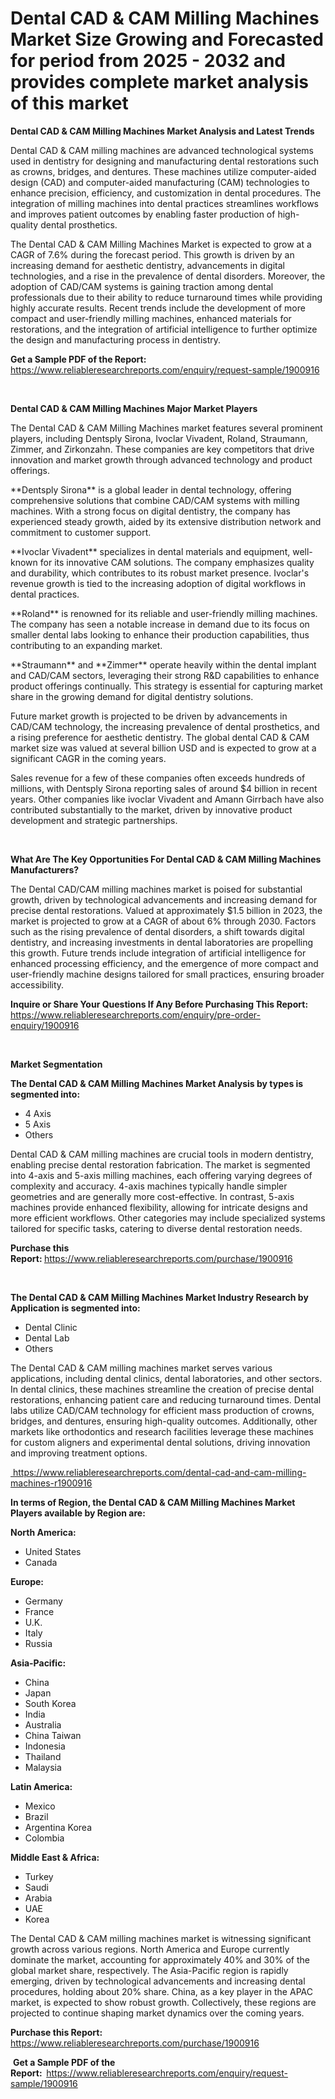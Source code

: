 <p><h1>Dental CAD & CAM Milling Machines Market Size Growing and Forecasted for period from 2025 - 2032 and provides complete market analysis of this market</h1></p><p><strong>Dental CAD & CAM Milling Machines Market Analysis and Latest Trends</strong></p>
<p><p>Dental CAD & CAM milling machines are advanced technological systems used in dentistry for designing and manufacturing dental restorations such as crowns, bridges, and dentures. These machines utilize computer-aided design (CAD) and computer-aided manufacturing (CAM) technologies to enhance precision, efficiency, and customization in dental procedures. The integration of milling machines into dental practices streamlines workflows and improves patient outcomes by enabling faster production of high-quality dental prosthetics.</p><p>The Dental CAD & CAM Milling Machines Market is expected to grow at a CAGR of 7.6% during the forecast period. This growth is driven by an increasing demand for aesthetic dentistry, advancements in digital technologies, and a rise in the prevalence of dental disorders. Moreover, the adoption of CAD/CAM systems is gaining traction among dental professionals due to their ability to reduce turnaround times while providing highly accurate results. Recent trends include the development of more compact and user-friendly milling machines, enhanced materials for restorations, and the integration of artificial intelligence to further optimize the design and manufacturing process in dentistry.</p></p>
<p><strong>Get a Sample PDF of the Report:&nbsp;</strong> <a href="https://www.reliableresearchreports.com/enquiry/request-sample/1900916?utm_campaign=2662&utm_medium=2&utm_source=Github&utm_content=ia&utm_term=16042025&utm_id=dental-cad-cam-milling-machines">https://www.reliableresearchreports.com/enquiry/request-sample/1900916</a></p>
<p>&nbsp;</p>
<p><strong>Dental CAD & CAM Milling Machines Major Market Players</strong></p>
<p><p>The Dental CAD & CAM Milling Machines market features several prominent players, including Dentsply Sirona, Ivoclar Vivadent, Roland, Straumann, Zimmer, and Zirkonzahn. These companies are key competitors that drive innovation and market growth through advanced technology and product offerings.</p><p>**Dentsply Sirona** is a global leader in dental technology, offering comprehensive solutions that combine CAD/CAM systems with milling machines. With a strong focus on digital dentistry, the company has experienced steady growth, aided by its extensive distribution network and commitment to customer support.</p><p>**Ivoclar Vivadent** specializes in dental materials and equipment, well-known for its innovative CAM solutions. The company emphasizes quality and durability, which contributes to its robust market presence. Ivoclar's revenue growth is tied to the increasing adoption of digital workflows in dental practices.</p><p>**Roland** is renowned for its reliable and user-friendly milling machines. The company has seen a notable increase in demand due to its focus on smaller dental labs looking to enhance their production capabilities, thus contributing to an expanding market.</p><p>**Straumann** and **Zimmer** operate heavily within the dental implant and CAD/CAM sectors, leveraging their strong R&D capabilities to enhance product offerings continually. This strategy is essential for capturing market share in the growing demand for digital dentistry solutions.</p><p>Future market growth is projected to be driven by advancements in CAD/CAM technology, the increasing prevalence of dental prosthetics, and a rising preference for aesthetic dentistry. The global dental CAD & CAM market size was valued at several billion USD and is expected to grow at a significant CAGR in the coming years.</p><p>Sales revenue for a few of these companies often exceeds hundreds of millions, with Dentsply Sirona reporting sales of around $4 billion in recent years. Other companies like ivoclar Vivadent and Amann Girrbach have also contributed substantially to the market, driven by innovative product development and strategic partnerships.</p></p>
<p>&nbsp;</p>
<p><strong>What Are The Key Opportunities For Dental CAD & CAM Milling Machines Manufacturers?</strong></p>
<p><p>The Dental CAD/CAM milling machines market is poised for substantial growth, driven by technological advancements and increasing demand for precise dental restorations. Valued at approximately $1.5 billion in 2023, the market is projected to grow at a CAGR of about 6% through 2030. Factors such as the rising prevalence of dental disorders, a shift towards digital dentistry, and increasing investments in dental laboratories are propelling this growth. Future trends include integration of artificial intelligence for enhanced processing efficiency, and the emergence of more compact and user-friendly machine designs tailored for small practices, ensuring broader accessibility.</p></p>
<p><strong>Inquire or Share Your Questions If Any Before Purchasing This Report:</strong> <a href="https://www.reliableresearchreports.com/enquiry/pre-order-enquiry/1900916?utm_campaign=2662&utm_medium=2&utm_source=Github&utm_content=ia&utm_term=16042025&utm_id=dental-cad-cam-milling-machines">https://www.reliableresearchreports.com/enquiry/pre-order-enquiry/1900916</a></p>
<p>&nbsp;</p>
<p><strong>Market Segmentation</strong></p>
<p><strong>The Dental CAD & CAM Milling Machines Market Analysis by types is segmented into:</strong></p>
<p><ul><li>4 Axis</li><li>5 Axis</li><li>Others</li></ul></p>
<p><p>Dental CAD & CAM milling machines are crucial tools in modern dentistry, enabling precise dental restoration fabrication. The market is segmented into 4-axis and 5-axis milling machines, each offering varying degrees of complexity and accuracy. 4-axis machines typically handle simpler geometries and are generally more cost-effective. In contrast, 5-axis machines provide enhanced flexibility, allowing for intricate designs and more efficient workflows. Other categories may include specialized systems tailored for specific tasks, catering to diverse dental restoration needs.</p></p>
<p><strong>Purchase this Report:&nbsp;</strong><a href="https://www.reliableresearchreports.com/purchase/1900916?utm_campaign=2662&utm_medium=2&utm_source=Github&utm_content=ia&utm_term=16042025&utm_id=dental-cad-cam-milling-machines">https://www.reliableresearchreports.com/purchase/1900916</a></p>
<p>&nbsp;</p>
<p><strong>The Dental CAD & CAM Milling Machines Market Industry Research by Application is segmented into:</strong></p>
<p><ul><li>Dental Clinic</li><li>Dental Lab</li><li>Others</li></ul></p>
<p><p>The Dental CAD & CAM milling machines market serves various applications, including dental clinics, dental laboratories, and other sectors. In dental clinics, these machines streamline the creation of precise dental restorations, enhancing patient care and reducing turnaround times. Dental labs utilize CAD/CAM technology for efficient mass production of crowns, bridges, and dentures, ensuring high-quality outcomes. Additionally, other markets like orthodontics and research facilities leverage these machines for custom aligners and experimental dental solutions, driving innovation and improving treatment options.</p></p>
<p><a href="https://www.reliableresearchreports.com/dental-cad-and-cam-milling-machines-r1900916?utm_campaign=2662&utm_medium=2&utm_source=Github&utm_content=ia&utm_term=16042025&utm_id=dental-cad-cam-milling-machines">&nbsp;https://www.reliableresearchreports.com/dental-cad-and-cam-milling-machines-r1900916</a></p>
<p><strong>In terms of Region, the Dental CAD & CAM Milling Machines Market Players available by Region are:</strong></p>
<p>
    <p> <strong> North America: </strong>
        <ul>
            <li>United States</li>
            <li>Canada</li>
        </ul>
        </p> 
    <p> <strong> Europe: </strong>
        <ul>
            <li>Germany</li>
            <li>France</li>
            <li>U.K.</li>
            <li>Italy</li>
            <li>Russia</li>
        </ul>
        </p> 
    <p> <strong> Asia-Pacific: </strong>
        <ul>
            <li>China</li>
            <li>Japan</li>
            <li>South Korea</li>
            <li>India</li>
            <li>Australia</li>
            <li>China Taiwan</li>
            <li>Indonesia</li>
            <li>Thailand</li>
            <li>Malaysia</li>
        </ul>
        </p> 
    <p> <strong> Latin America: </strong>
        <ul>
            <li>Mexico</li>
            <li>Brazil</li>
            <li>Argentina Korea</li>
            <li>Colombia</li>
        </ul>
        </p> 
    <p> <strong> Middle East & Africa: </strong>
        <ul>
            <li>Turkey</li>
            <li>Saudi</li>
            <li>Arabia</li>
            <li>UAE</li>
            <li>Korea</li>
        </ul>
    </p>
    </p>
<p><p>The Dental CAD & CAM milling machines market is witnessing significant growth across various regions. North America and Europe currently dominate the market, accounting for approximately 40% and 30% of the global market share, respectively. The Asia-Pacific region is rapidly emerging, driven by technological advancements and increasing dental procedures, holding about 20% share. China, as a key player in the APAC market, is expected to show robust growth. Collectively, these regions are projected to continue shaping market dynamics over the coming years.</p></p>
<p><strong>Purchase this Report: </strong><a href="https://www.reliableresearchreports.com/purchase/1900916?utm_campaign=2662&utm_medium=2&utm_source=Github&utm_content=ia&utm_term=16042025&utm_id=dental-cad-cam-milling-machines">https://www.reliableresearchreports.com/purchase/1900916</a></p>
<p>&nbsp;<strong>Get a Sample PDF of the Report:&nbsp;&nbsp;</strong><a href="https://www.reliableresearchreports.com/enquiry/request-sample/1900916?utm_campaign=2662&utm_medium=2&utm_source=Github&utm_content=ia&utm_term=16042025&utm_id=dental-cad-cam-milling-machines">https://www.reliableresearchreports.com/enquiry/request-sample/1900916</a></p>
<p><strong></strong></p>
<p><p></p><p></p><p></p></p>